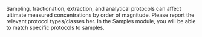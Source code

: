 Sampling, fractionation, extraction, and analytical protocols can affect ultimate measured concentrations by order of magnitude. Please report the relevant protocol types/classes her. In the Samples module, you will be able to match specific protocols to samples.
